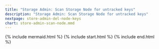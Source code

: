 ```yaml
---
title: "Storage Admin: Scan Storage Node for untracked keys"
description: "Storage Admin: Scan Storage Node for untracked keys"
nextpage: store-admin-del-node-keys
chart: store-admin-scan-node.mmd
---
```


{% include mermaid.html %}
{% include start.html %}
{% include end.html %}
